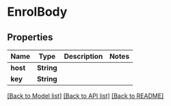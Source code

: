 # EnrolBody

## Properties

Name | Type | Description | Notes
------------ | ------------- | ------------- | -------------
**host** | **String** |  | 
**key** | **String** |  | 

[[Back to Model list]](../README.md#documentation-for-models) [[Back to API list]](../README.md#documentation-for-api-endpoints) [[Back to README]](../README.md)


